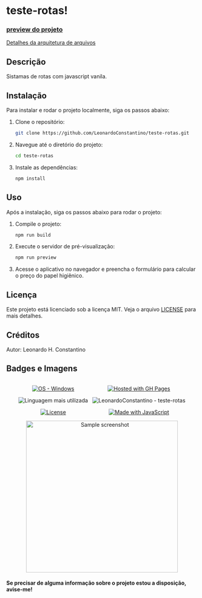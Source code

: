 # teste-rotas!

### [preview do projeto](https://leonardoconstantino.github.io/teste-rotas/)

[Detalhes da arquitetura de arquivos](https://github.com/LeonardoConstantino/teste-rotas/blob/main/estrutura.md)

## Descrição

Sistamas de rotas com javascript vanila.

## Instalação

Para instalar e rodar o projeto localmente, siga os passos abaixo:

1. Clone o repositório:

    ```bash
    git clone https://github.com/LeonardoConstantino/teste-rotas.git
    ```

2. Navegue até o diretório do projeto:

    ```bash
    cd teste-rotas
    ```

3. Instale as dependências:

    ```bash
    npm install
    ```

## Uso

Após a instalação, siga os passos abaixo para rodar o projeto:

1. Compile o projeto:

    ```bash
    npm run build
    ```

2. Execute o servidor de pré-visualização:

    ```bash
    npm run preview
    ```

3. Acesse o aplicativo no navegador e preencha o formulário para calcular o preço do papel higiênico.

## Licença
Este projeto está licenciado sob a licença MIT. Veja o arquivo [LICENSE](https://github.com/LeonardoConstantino/teste-rotas/blob/main/LICENSE.txt) para mais detalhes.

## Créditos
Autor: Leonardo H. Constantino

## Badges e Imagens

<div style='display: flex; justify-content: center; gap: 12px' >

<div align='center'>

[![OS - Windows](https://img.shields.io/badge/OS-Windows-blue?logo=windows&logoColor=white)](https://www.microsoft.com/ 'Go to Microsoft homepage')

![Linguagem mais utilizada](https://img.shields.io/github/languages/top/LeonardoConstantino/teste-rotas)

[![License](https://img.shields.io/badge/License-MIT-blue)](#license)

</div>

<div align='center'>

[![Hosted with GH Pages](https://img.shields.io/badge/Hosted_with-GitHub_Pages-blue?logo=github&logoColor=white)](https://pages.github.com/ 'Go to GitHub Pages homepage')

![LeonardoConstantino - teste-rotas](https://img.shields.io/static/v1?label=LeonardoConstantino&message=teste-rotas&color=blue&logo=github)

[![Made with JavaScript](https://img.shields.io/badge/Made_with-JavaScript-blue?logo=javascript&logoColor=white)](https://www.javascript.com/ 'Go to JavaScript homepage')

</div>

</div>

<div align='center'>
    <img src='https://raw.githubusercontent.com/LeonardoConstantino/teste-rotas/master/src/assets/images/print.jpg' alt='Sample screenshot' width='400'>
</div>

#### Se precisar de alguma informação sobre o projeto estou a disposição, avise-me!
